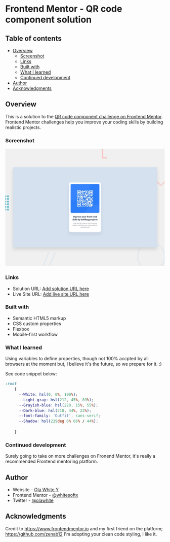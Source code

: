 # Frontend Mentor - QR code component solution

## Table of contents

- [Overview](#overview)
  - [Screenshot](#screenshot)
  - [Links](#links)
  - [Built with](#built-with)
  - [What I learned](#what-i-learned)
  - [Continued development](#continued-development)
- [Author](#author)
- [Acknowledgments](#acknowledgments)

## Overview

This is a solution to the [QR code component challenge on Frontend Mentor](https://www.frontendmentor.io/challenges/qr-code-component-iux_sIO_H). Frontend Mentor challenges help you improve your coding skills by building realistic projects. 

### Screenshot

![](./design/desktop-preview.jpg)

### Links

- Solution URL: [Add solution URL here]([https://your-solution-url.com](https://github.com/whitesoftx/qr-code-component))
- Live Site URL: [Add live site URL here](https://your-live-site-url.com)

### Built with

- Semantic HTML5 markup
- CSS custom properties
- Flexbox
- Mobile-first workflow

### What I learned

Using variables to define properties, though not 100% accpted by all browsers at the moment but, I believe it's the future, so we prepare for it. :)

See code snippet below:

```css
:root
    {
      --White: hsl(0, 0%, 100%);
      --Light-gray: hsl(212, 45%, 89%);
      --Grayish-blue: hsl(220, 15%, 55%);
      --Dark-blue: hsl(218, 44%, 22%);
      --font-family: 'Outfit', sans-serif;
      --Shadow: hsl(229deg 6% 66% / 44%);
     
    }
```
### Continued development

Surely going to take on more challenges on Fronend Mentor, it's really a recommended Frontend mentoring platform.

## Author

- Website - [Ola White Y](https://www.your-site.com)
- Frontend Mentor - [@whitesoftx](https://www.frontendmentor.io/profile/whitesoftx)
- Twitter - [@olawhite](https://www.twitter.com/olawhite)

## Acknowledgments

Credit to https://www.frontendmentor.io and my first friend on the platform; https://github.com/zenab12 I'm adopting your clean code styling, I like it. 
